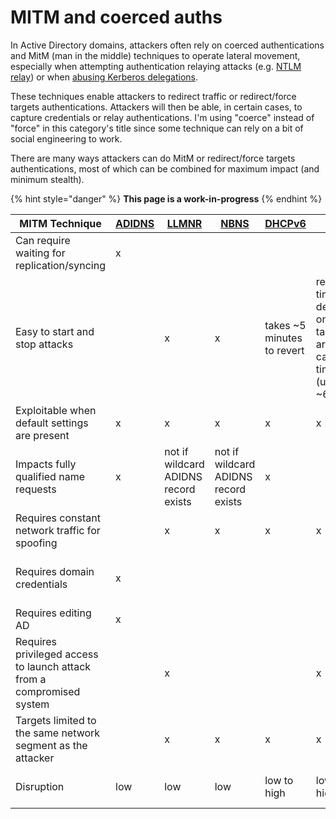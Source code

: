 # MITM and coerced auths

In Active Directory domains, attackers often rely on coerced authentications and MitM (man in the middle) techniques to operate lateral movement, especially when attempting authentication relaying attacks (e.g. [NTLM relay](broken-reference)) or when [abusing Kerberos delegations](../kerberos/delegations/).

These techniques enable attackers to redirect traffic or redirect/force targets authentications. Attackers will then be able, in certain cases, to capture credentials or relay authentications. I'm using "coerce" instead of "force" in this category's title since some technique can rely on a bit of social engineering to work.

There are many ways attackers can do MitM or redirect/force targets authentications, most of which can be combined for maximum impact (and minimum stealth).

{% hint style="danger" %}
**This page is a work-in-progress**
{% endhint %}

| MITM Technique                                                        | [ADIDNS](adidns-spoofing.md) | [LLMNR](llmnr-nbtns-mdns-spoofing.md) | [NBNS](../../recon/network/nbt-ns.md) | [DHCPv6](dhcpv6-spoofing.md) | [ARP](arp-poisoning.md)                                            | [DNS](dns-spoofing.md) | [WPAD](wpad-spoofing.md) | [PrinterBug](broken-reference) | [PrivExchange](pushsubscription-abuse.md) |
| --------------------------------------------------------------------- | ---------------------------- | ------------------------------------- | ------------------------------------- | ---------------------------- | ------------------------------------------------------------------ | ---------------------- | ------------------------ | ------------------------------ | ----------------------------------------- |
| Can require waiting for replication/syncing                           | x                            |                                       |                                       |                              |                                                                    |                        |                          |                                |                                           |
| Easy to start and stop attacks                                        |                              | x                                     | x                                     | takes \~5 minutes to revert  | revert time depends on targets arp cache timeout (usually \~60 sec | x                      | x                        | x                              | x                                         |
| Exploitable when default settings are present                         | x                            | x                                     | x                                     | x                            | x                                                                  | x                      | x                        | x                              | up to 2019                                |
| Impacts fully qualified name requests                                 | x                            | not if wildcard ADIDNS record exists  | not if wildcard ADIDNS record exists  | x                            |                                                                    | x                      |                          |                                |                                           |
| Requires constant network traffic for spoofing                        |                              | x                                     | x                                     | x                            | x                                                                  | x                      | x                        |                                |                                           |
| Requires domain credentials                                           | x                            |                                       |                                       |                              |                                                                    |                        |                          | x                              | requires emails-capable account           |
| Requires editing AD                                                   | x                            |                                       |                                       |                              |                                                                    |                        |                          |                                |                                           |
| Requires privileged access to launch attack from a compromised system |                              | x                                     |                                       |                              | x                                                                  | x                      |                          |                                |                                           |
| Targets limited to the same network segment as the attacker           |                              | x                                     | x                                     | x                            | x                                                                  |                        |                          | x                              | x                                         |
| Disruption                                                            | low                          | low                                   | low                                   | low to high                  | low to high                                                        | low to high            | low to high              | none                           | none                                      |
